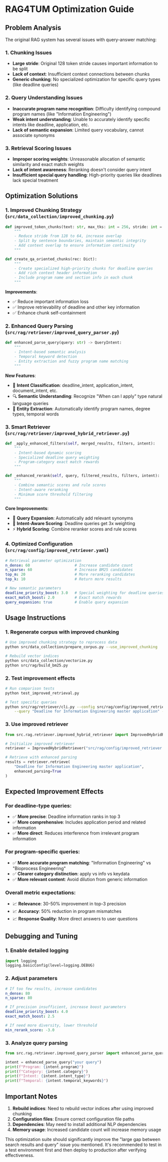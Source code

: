 # RAG4TUM Optimization Guide

## Problem Analysis

The original RAG system has several issues with query-answer matching:

### 1. **Chunking Issues**
- **Large stride**: Original 128 token stride causes important information to be split
- **Lack of context**: Insufficient context connections between chunks
- **Generic chunking**: No specialized optimization for specific query types (like deadline queries)

### 2. **Query Understanding Issues** 
- **Inaccurate program name recognition**: Difficulty identifying compound program names (like "Information Engineering")
- **Weak intent understanding**: Unable to accurately identify specific intents like deadline, application, etc.
- **Lack of semantic expansion**: Limited query vocabulary, cannot associate synonyms

### 3. **Retrieval Scoring Issues**
- **Improper scoring weights**: Unreasonable allocation of semantic similarity and exact match weights
- **Lack of intent awareness**: Reranking doesn't consider query intent
- **Insufficient special query handling**: High-priority queries like deadlines lack special treatment

## Optimization Solutions

### 1. **Improved Chunking Strategy** (`src/data_collection/improved_chunking.py`)

```python
def improved_token_chunks(text: str, max_tks: int = 256, stride: int = 64):
    """
    - Reduce stride from 128 to 64, increase overlap
    - Split by sentence boundaries, maintain semantic integrity
    - Add context overlap to ensure information continuity
    """

def create_qa_oriented_chunks(rec: Dict):
    """
    - Create specialized high-priority chunks for deadline queries
    - Add rich context header information
    - Include program name and section info in each chunk
    """
```

**Improvements**:
- ✅ Reduce important information loss
- ✅ Improve retrievability of deadline and other key information
- ✅ Enhance chunk self-containment

### 2. **Enhanced Query Parsing** (`src/rag/retriever/improved_query_parser.py`)

```python
def enhanced_parse_query(query: str) -> QueryIntent:
    """
    - Intent-based semantic analysis
    - Temporal keyword detection
    - Entity extraction and fuzzy program name matching
    """
```

**New Features**:
- 🎯 **Intent Classification**: deadline_intent, application_intent, document_intent, etc.
- 🔍 **Semantic Understanding**: Recognize "When can I apply" type natural language queries
- 📝 **Entity Extraction**: Automatically identify program names, degree types, temporal words

### 3. **Smart Retriever** (`src/rag/retriever/improved_hybrid_retriever.py`)

```python
def _apply_enhanced_filters(self, merged_results, filters, intent):
    """
    - Intent-based dynamic scoring
    - Specialized deadline query weighting
    - Program-category exact match rewards
    """

def _enhanced_rerank(self, query, filtered_results, filters, intent):
    """
    - Combine semantic scores and rule scores
    - Intent-aware reranking
    - Minimum score threshold filtering
    """
```

**Core Improvements**:
- 🚀 **Query Expansion**: Automatically add relevant synonyms
- 🎯 **Intent-Aware Scoring**: Deadline queries get 3x weighting
- ⚡ **Hybrid Scoring**: Combine reranker scores and rule scores

### 4. **Optimized Configuration** (`src/rag/config/improved_retriever.yaml`)

```yaml
# Retrieval parameter optimization
n_dense: 60                    # Increase candidate count
n_sparse: 60                   # Increase BM25 candidates
top_m: 20                      # More reranking candidates
top_k: 10                      # Return more results

# New semantic parameters
deadline_priority_boost: 3.0   # Special weighting for deadline queries
exact_match_boost: 2.0         # Exact match rewards
query_expansion: true          # Enable query expansion
```

## Usage Instructions

### 1. Regenerate corpus with improved chunking

```bash
# Use improved chunking strategy to reprocess data
python src/data_collection/prepare_corpus.py --use_improved_chunking

# Rebuild vector indices
python src/data_collection/vectorize.py
python src/rag/build_bm25.py
```

### 2. Test improvement effects

```bash
# Run comparison tests
python test_improved_retrieval.py

# Test specific queries
python src/rag/retriever/cli.py --config src/rag/config/improved_retriever.yaml \
    --query "Deadline for Information Engineering master application" --verbose
```

### 3. Use improved retriever

```python
from src.rag.retriever.improved_hybrid_retriever import ImprovedHybridRetriever

# Initialize improved retriever
retriever = ImprovedHybridRetriever("src/rag/config/improved_retriever.yaml")

# Retrieve with enhanced parsing
results = retriever.retrieve(
    "Deadline for Information Engineering master application", 
    enhanced_parsing=True
)
```

## Expected Improvement Effects

### For deadline-type queries:
- ✅ **More precise**: Deadline information ranks in top 3
- ✅ **More comprehensive**: Includes application period and related information
- ✅ **More direct**: Reduces interference from irrelevant program information

### For program-specific queries:
- ✅ **More accurate program matching**: "Information Engineering" vs "Bioprocess Engineering"
- ✅ **Clearer category distinction**: apply vs info vs keydata
- ✅ **More relevant content**: Avoid dilution from generic information

### Overall metric expectations:
- 📈 **Relevance**: 30-50% improvement in top-3 precision
- 📈 **Accuracy**: 50% reduction in program mismatches
- 📈 **Response Quality**: More direct answers to user questions

## Debugging and Tuning

### 1. Enable detailed logging
```python
import logging
logging.basicConfig(level=logging.DEBUG)
```

### 2. Adjust parameters
```yaml
# If too few results, increase candidates
n_dense: 80
n_sparse: 80

# If precision insufficient, increase boost parameters
deadline_priority_boost: 4.0
exact_match_boost: 2.5

# If need more diversity, lower threshold
min_rerank_score: -3.0
```

### 3. Analyze query parsing
```python
from src.rag.retriever.improved_query_parser import enhanced_parse_query

intent = enhanced_parse_query("your query")
print(f"Program: {intent.program}")
print(f"Category: {intent.category}") 
print(f"Intent: {intent.intent_type}")
print(f"Temporal: {intent.temporal_keywords}")
```

## Important Notes

1. **Rebuild indices**: Need to rebuild vector indices after using improved chunking
2. **Configuration files**: Ensure correct configuration file paths
3. **Dependencies**: May need to install additional NLP dependencies
4. **Memory usage**: Increased candidate count will increase memory usage

This optimization suite should significantly improve the "large gap between search results and query" issue you mentioned. It's recommended to test in a test environment first and then deploy to production after verifying effectiveness. 